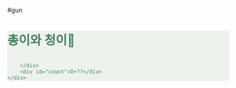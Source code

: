 #gun
<!DOCTYPE HTML>
<html lang="ko">
<head>
</head>
<style>
    .wrapper {
        background-color: #EDF2EC;
        color: #438261;
    }

    .container {
        width: 100%;
        text-align: left;
        font-size: 8vh;
        display: flex;
        background-color: #EDF2EC;
        color: #438261;
    }
    
</style>
<body>
    <div class="wrapper">
        <div class="container">
            <h1> 총이와 청이🐸</h1>
            <h6></h6>
            
        </div> 
        <div id="count">D+??</div>
    </div>
</body>
</html>
<script>
    const goalDate = new Date("2024-12-09").getTime();

    function calcDate() {
        const now = new Date().getTime();
        const distance = now - goalDate;
        

        var days = Math.floor(distance / (1000*60*60*24))+2;
        //var hours = Math.floor((distance % (1000*60*60*24)) / (1000*60*60));
        //var minutes = Math.floor((distance % (1000*60*60)) / (1000*60));
        //var seconds = Math.floor((distance % (1000*60)) / 1000);
        document.getElementById('count').style.fontSize = "50vh";
        document.getElementById('count').style.textAlign = 'right';
        document.getElementById('count').style.vertialAlign = 'bottom';
        document.getElementById('count').style.fontWeight = '700'
        if (distance < 0) {
            return 'D+${days}';
        } else {
            return `D+${days}`;
        }
    }
    
    setInterval(() => {
        document.getElementById('count').innerText = calcDate();
    }, 1000);

</script>
